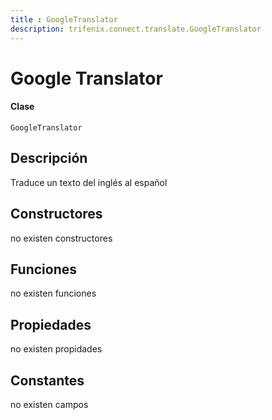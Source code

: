 ```yaml
---
title : GoogleTranslator
description: trifenix.connect.translate.GoogleTranslator
---
```



# Google Translator

<CodeBlock slots = 'heading, code' repeat = '1' languages = 'C#' />

#### Clase
```
GoogleTranslator
```

## Descripción
Traduce un texto del inglés al español
## Constructores

no existen constructores


## Funciones

no existen funciones

## Propiedades

no existen propidades

## Constantes
no existen campos

